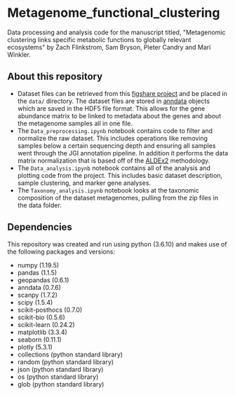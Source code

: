# Metagenome_functional_clustering
Data processing and analysis code for the manuscript titled, "Metagenomic clustering links specific metabolic functions to globally relevant ecosystems" by Zach Flinkstrom, Sam Bryson, Pieter Candry and Mari Winkler.
## About this repository
* Dataset files can be retrieved from this [figshare project](https://figshare.com/projects/Metagenome_functional_clustering/187989) and be placed in the `data/` directory. The dataset files are stored in [anndata](https://anndata.readthedocs.io/en/latest/) objects which are saved in the HDF5 file format. This allows for the gene abundance matrix to be linked to metadata about the genes and about the metagenome samples all in one file.
* The `Data_preprocessing.ipynb` notebook contains code to filter and normalize the raw dataset. This includes operations like removing samples below a certain sequencing depth and ensuring all samples went through the JGI annotation pipeline. In addition it performs the data matrix normalization that is based off of the [ALDEx2](https://www.ncbi.nlm.nih.gov/pmc/articles/PMC4030730/) methodology.
* The `Data_analysis.ipynb` notebook contains all of the analysis and plotting code from the project. This includes basic dataset description, sample clustering, and marker gene analyses.
* The `Taxonomy_analysis.ipynb` notebook looks at the taxonomic composition of the dataset metagenomes, pulling from the zip files in the data folder.
## Dependencies
This repository was created and run using python (3.6.10) and makes use of the following packages and versions:
* numpy (1.19.5)
* pandas (1.1.5)
* geopandas (0.6.1)
* anndata (0.7.6)
* scanpy (1.7.2)
* scipy (1.5.4)
* scikit-posthocs (0.7.0)
* scikit-bio (0.5.6)
* scikit-learn (0.24.2)
* matplotlib (3.3.4)
* seaborn (0.11.1)
* plotly (5.3.1)
* collections (python standard library)
* random (python standard library)
* json (python standard library)
* os (python standard library)
* glob (python standard library)
